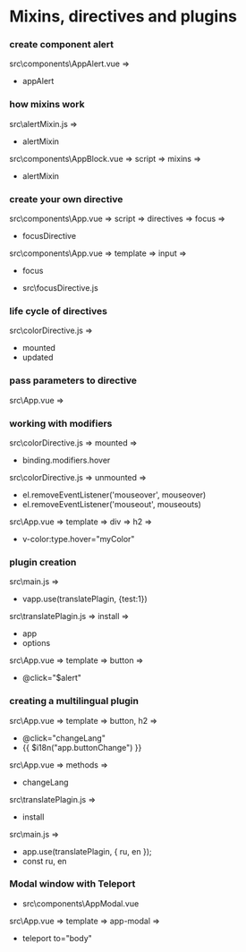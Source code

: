 # Mixins, directives and plugins

### create component alert
src\components\AppAlert.vue =>
- appAlert

### how mixins work

src\alertMixin.js =>
- alertMixin

src\components\AppBlock.vue => script => mixins => 
- alertMixin
### create your own directive

src\components\App.vue => script => directives => focus => 
- focusDirective

src\components\App.vue => template => input =>
- focus

- src\focusDirective.js 

### life cycle of directives
 src\colorDirective.js =>
 - mounted
 - updated

### pass parameters to directive
src\App.vue => 

### working with modifiers
src\colorDirective.js => mounted => 
- binding.modifiers.hover

src\colorDirective.js => unmounted => 
- el.removeEventListener('mouseover', mouseover)
- el.removeEventListener('mouseout', mouseouts)

src\App.vue => template => div => h2 => 
- v-color:type.hover="myColor"

### plugin creation

src\main.js => 
- vapp.use(translatePlagin, {test:1})

src\translatePlagin.js => install => 

- app
- options

src\App.vue => template => button =>
- @click="$alert"

### creating a multilingual plugin

src\App.vue => template => button, h2 =>

- @click="changeLang"
- {{ $i18n("app.buttonChange") }}

src\App.vue => methods => 
- changeLang


src\translatePlagin.js =>
- install

src\main.js =>
- app.use(translatePlagin, { ru, en });
- const ru, en

### Modal window with Teleport
- src\components\AppModal.vue

src\App.vue => template => app-modal =>

- teleport to="body"